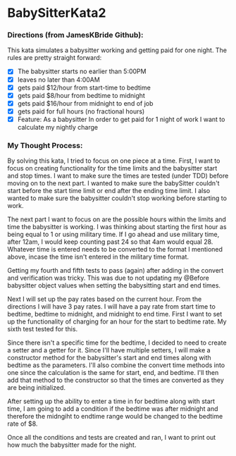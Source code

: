 # BabySitterKata2

### Directions (from JamesKBride Github):

This kata simulates a babysitter working and getting paid for one night. The rules are pretty straight forward:

- [x] The babysitter starts no earlier than 5:00PM
- [x] leaves no later than 4:00AM
- [x] gets paid $12/hour from start-time to bedtime
- [x] gets paid $8/hour from bedtime to midnight
- [x] gets paid $16/hour from midnight to end of job
- [x] gets paid for full hours (no fractional hours)
- [x] Feature: As a babysitter In order to get paid for 1 night of work I want to calculate my nightly charge

### My Thought Process:

By solving this kata, I tried to focus on one piece at a time. 
First, I want to focus on creating functionality for the time limits and the babysitter start and stop times.
I want to make sure the times are tested (under TDD) before moving on to the next part. 
I wanted to make sure the babySitter couldn't start before the start time limit or end after the ending time limit.
I also wanted to make sure the babysitter couldn't stop working before starting to work.

The next part I want to focus on are the possible hours within the limits and time the babysitter is working. 
I was thinking about starting the first hour as being equal to 1 or using military time. 
If I go ahead and use military time, after 12am, I would keep counting past 24 so that 4am would equal 28.
Whatever time is entered needs to be converted to the format I mentioned above, incase the time isn't entered in the military time format.

Getting my fourth and fifth tests to pass (again) after adding in the convert and verification was tricky. 
This was due to not updating my @Before babysitter object values when setting the babysitting start and end times. 

Next I will set up the pay rates based on the current hour. From the directions I will have 3 pay rates.
I will have a pay rate from start time to bedtime, bedtime to midnight, and midnight to end time.
First I want to set up the functionality of charging for an hour for the start to bedtime rate.
My sixth test tested for this. 

Since there isn't a specific time for the bedtime, I decided to need to create a setter and a getter for it. 
Since I'll have multiple setters, I will make a constructor method for the babysitter's start and end times along with bedtime as the parameters. I'll also combine the convert time methods into one since the calculation is the same for start, end, and bedtime.
I'll then add that method to the constructor so that the times are converted as they are being initialized.

After setting up the ability to enter a time in for bedtime along with start time, I am going to add a condition if the bedtime was after midnight and therefore the midngiht to endtime range would be changed to the bedtime rate of $8.

Once all the conditions and tests are created and ran, I want to print out how much the babysitter made for the night. 
